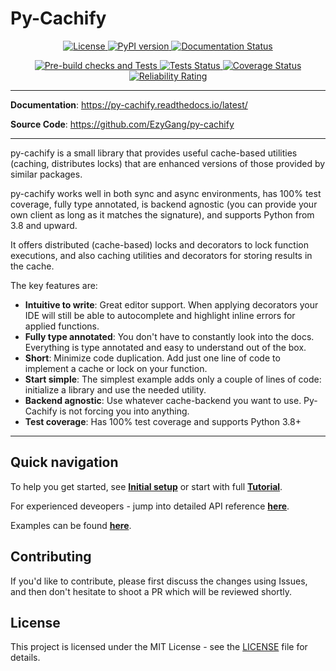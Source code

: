 # Py-Cachify

<p align="center">
<a href="https://opensource.org/licenses/MIT" target="_blank">
    <img src="https://img.shields.io/badge/license-MIT-blue.svg" alt="License">
</a>
<a href="https://badge.fury.io/py/py-cachify" target="_blank">
    <img src="https://badge.fury.io/py/py-cachify.svg" alt="PyPI version">
</a>
<a href="https://py-cachify.readthedocs.io/en/latest/?badge=latest" target="_blank">
    <img src="https://readthedocs.org/projects/py-cachify/badge/?version=latest" alt="Documentation Status">
</a>
</p>
<p align="center">
<a href="https://github.com/EzyGang/py-cachify/actions/workflows/checks.yml/badge.svg" target="_blank">
    <img src="https://github.com/EzyGang/py-cachify/actions/workflows/checks.yml/badge.svg" alt="Pre-build checks and Tests">
</a>
<a href="https://github.com/EzyGang/py-cachify/actions/workflows/integration-tests.yml/badge.svg" target="_blank">
    <img src="https://github.com/EzyGang/py-cachify/actions/workflows/integration-tests.yml/badge.svg" alt="Tests Status">
</a>
<a href="https://coveralls.io/github/EzyGang/py-cachify?branch=main" target="_blank">
    <img src="https://coveralls.io/repos/github/EzyGang/py-cachify/badge.png?branch=main" alt="Coverage Status">
</a>
<a href="https://sonarcloud.io/summary/new_code?id=EzyGang_py-cachify" target="_blank">
    <img src="https://sonarcloud.io/api/project_badges/measure?project=EzyGang_py-cachify&metric=reliability_rating" alt="Reliability Rating">
</a>
</p>

---

**Documentation**: <a href="https://py-cachify.readthedocs.io/latest/" target="_blank">https://py-cachify.readthedocs.io/latest/</a>

**Source Code**: <a href="https://github.com/EzyGang/py-cachify" target="_blank">https://github.com/EzyGang/py-cachify</a>

---

py-cachify is a small library that provides useful cache-based utilities (caching, distributes locks) that are
enhanced versions of those provided by similar packages.

py-cachify works well in both sync and async environments, has 100% test coverage, fully type annotated,
is backend agnostic (you can provide your own client as long as it matches the signature), and supports Python from 3.8 and upward.

It offers distributed (cache-based) locks and decorators to lock function executions,
and also caching utilities and decorators for storing results in the cache.

The key features are:

* **Intuitive to write**: Great editor support. When applying decorators your IDE will still be able to autocomplete and highlight inline errors for applied functions.
* **Fully type annotated**: You don't have to constantly look into the docs. Everything is type annotated and easy to understand out of the box.
* **Short**: Minimize code duplication. Add just one line of code to implement a cache or lock on your function.
* **Start simple**: The simplest example adds only a couple of lines of code: initialize a library and use the needed utility.
* **Backend agnostic**: Use whatever cache-backend you want to use. Py-Cachify is not forcing you into anything.
* **Test coverage**: Has 100% test coverage and supports Python 3.8+

---

## Quick navigation
To help you get started, see **[Initial setup](tutorial/initial-setup/install.md)** or start with full **[Tutorial](tutorial/index.md)**.

For experienced deveopers - jump into detailed API reference **[here](reference/init.md)**.

Examples can be found **[here](examples.md)**.

## Contributing

If you'd like to contribute, please first discuss the changes using Issues, and then don't hesitate to shoot a PR which will be reviewed shortly.

## License

This project is licensed under the MIT License - see the [LICENSE](https://github.com/EzyGang/py-cachify/blob/main/LICENSE) file for details.
